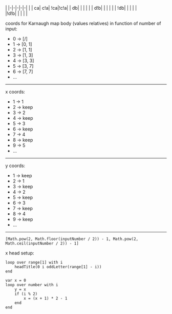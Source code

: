 |
|-|-|-|-|-|
|    |  ca| c!a| !ca|!c!a|
|  db|    |    |    |    |
| d!b|    |    |    |    |
| !db|    |    |    |    |   
|!d!b|    |    |    |    |

coords for Karnaugh map body (values relatives) in function of number of input:

- 0 -> [/]
- 1 -> [0, 1]
- 2 -> [1, 1]
- 3 -> [1, 3]
- 4 -> [3, 3]
- 5 -> [3, 7]
- 6 -> [7, 7]
- ...

---
x coords:

- 1 -> 1
- 2 -> keep
- 3 -> 2
- 4 -> keep
- 5 -> 3
- 6 -> keep
- 7 -> 4
- 8 -> keep
- 9 -> 5
- ...

---
y coords:

- 1 -> keep
- 2 -> 1
- 3 -> keep
- 4 -> 2
- 5 -> keep
- 6 -> 3
- 7 -> keep
- 8 -> 4
- 9 -> keep
- ...

---
`[Math.pow(2, Math.floor(inputNumber / 2)) - 1, Math.pow(2, Math.ceil(inputNumber / 2)) - 1]`

x head setup:
```
loop over range[1] with i
    headTitle(0 i oddLetter(range[1] - i))
end
```

```
var x = 0
loop over number with i
    y = x
    if (i % 2)
        x = (x + 1) * 2 - 1
    end
end
```